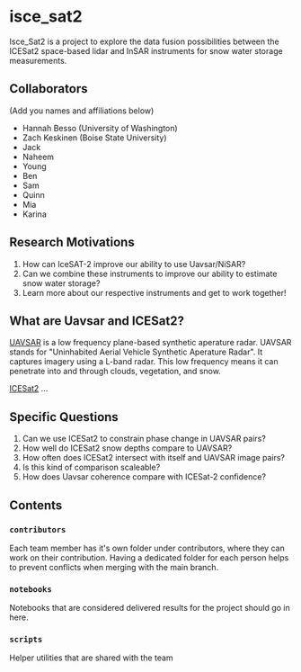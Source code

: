 # isce_sat2

Isce_Sat2 is a project to explore the data fusion possibilities between the ICESat2 space-based lidar and InSAR instruments for snow water storage measurements. 

## Collaborators
(Add you names and affiliations below)
- Hannah Besso (University of Washington)
- Zach Keskinen (Boise State University)
- Jack
- Naheem
- Young
- Ben
- Sam
- Quinn
- Mia
- Karina

## Research Motivations

1. How can IceSAT-2 improve our ability to use Uavsar/NiSAR?
2. Can we combine these instruments to improve our ability to estimate snow water storage?
3. Learn more about our respective instruments and get to work together!

## What are Uavsar and ICESat2?

[UAVSAR](https://uavsar.jpl.nasa.gov/education/what-is-uavsar.html) is a low frequency plane-based synthetic aperature radar. UAVSAR stands for "Uninhabited Aerial Vehicle Synthetic Aperature Radar". It captures imagery using a L-band radar. This low frequency means it can penetrate into and through clouds, vegetation, and snow.

[ICESat2](https://icesat-2.gsfc.nasa.gov/) ...

## Specific Questions

1. Can we use ICESat2 to constrain phase change in UAVSAR pairs?
2. How well do ICESat2 snow depths compare to UAVSAR?
3. How often does ICESat2 intersect with itself and UAVSAR image pairs?
4. Is this kind of comparison scaleable?
5. How does Uavsar coherence compare with ICESat-2 confidence?


## Contents

### `contributors`
Each team member has it's own folder under contributors, where they can work on their contribution. Having a dedicated folder for each person helps to prevent conflicts when merging with the main branch.

### `notebooks`
Notebooks that are considered delivered results for the project should go in here.

### `scripts`
Helper utilities that are shared with the team
